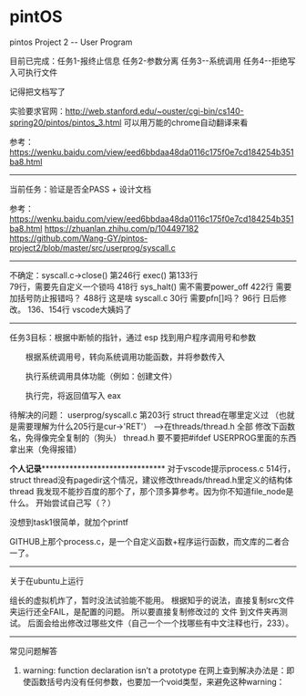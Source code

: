 # pintOS

pintos Project 2 -- User Program

目前已完成：任务1-报终止信息 任务2-参数分离 任务3--系统调用 任务4--拒绝写入可执行文件

记得把文档写了

实验要求官网：http://web.stanford.edu/~ouster/cgi-bin/cs140-spring20/pintos/pintos_3.html
可以用万能的chrome自动翻译来看

参考：https://wenku.baidu.com/view/eed6bbdaa48da0116c175f0e7cd184254b351ba8.html

----------------------------------------------------------------------------------------------------
当前任务：验证是否全PASS + 设计文档

参考：https://wenku.baidu.com/view/eed6bbdaa48da0116c175f0e7cd184254b351ba8.html
https://zhuanlan.zhihu.com/p/104497182
https://github.com/Wang-GY/pintos-project2/blob/master/src/userprog/syscall.c

----------------------------------------------------------------------
不确定：syscall.c->close() 第246行       exec() 第133行   
       79行，需要先自定义一个锁吗
       418行 sys_halt() 需不需要power_off
       422行 需要加括号防止报错吗？
       488行 这是啥
syscall.c 30行 需要pfn[]吗？
96行 日后修改。
136、154行 vscode大姨妈了

----------------------------------------------------------------------
任务3目标：根据中断帧的指针，通过 esp 找到用户程序调用号和参数

　　根据系统调用号，转向系统调用功能函数，并将参数传入

　　执行系统调用具体功能（例如：创建文件）

　　执行完，将返回值写入 eax

待解决的问题：
userprog/syscall.c 第203行 struct thread在哪里定义过 （也就是需要理解为什么205行是cur->'RET'）  ——>在threads/thread.h
                   全部 修改下函数名，免得像完全复制的（狗头）
thread.h 要不要把#ifdef USERPROG里面的东西拿出来（免得报错）

************************个人记录*******************************************************
对于vscode提示process.c 514行，struct thread没有pagedir这个情况，建议修改threads/thread.h里定义的结构体thread
我发现不能抄百度的那个了，那个顶多算参考。因为你不知道file_node是什么。
开始尝试自己写（？）

没想到task1很简单，就加个printf

GITHUB上那个process.c，是一个自定义函数+程序运行函数，而文库的二者合一了。

                   
-----------------------------------------------------------------------------------------------------
关于在ubuntu上运行

组长的虚拟机炸了，暂时没法试验能不能用。
根据知乎的说法，直接复制src文件夹运行还全FAIL，是配置的问题。
所以要直接复制修改过的 文件 到文件夹再测试。
后面会给出修改过哪些文件（自己一个一个找哪些有中文注释也行，233）。

--------------------------------------------------------------------------------------------------
常见问题解答
1. warning: function declaration isn’t a prototype 
在网上查到解决办法是：即使函数括号内没有任何参数，也要加一个void类型，来避免这种warning：
